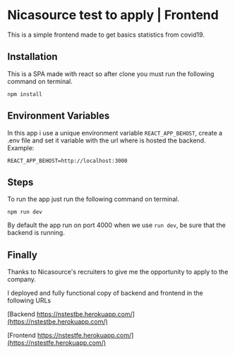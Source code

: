 # Nicasource test to apply | Frontend

This is a simple frontend made to get basics statistics from covid19.

## Installation
This is a SPA made with react so after clone you must run the following command on terminal.

`npm install`

## Environment Variables
In this app i use a unique environment variable `REACT_APP_BEHOST`, create a .env file and set it variable with the url where is hosted the backend. Example: 

`REACT_APP_BEHOST=http://localhost:3000`

## Steps
To run the app just run the following command on terminal.

`npm run dev`

By default the app run on port 4000 when we use `run dev`, be sure that the backend is running. 

## Finally

Thanks to Nicasource's recruiters to give me the opportunity to apply to the company. 

I deployed and fully functional copy of backend and frontend in the following URLs

[Backend https://nstestbe.herokuapp.com/](https://nstestbe.herokuapp.com/)

[Frontend https://nstestfe.herokuapp.com/](https://nstestfe.herokuapp.com/)